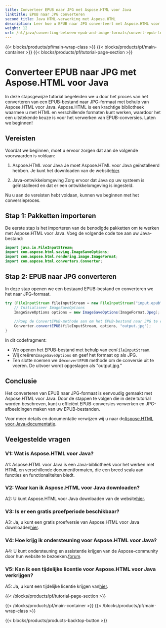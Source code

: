 ```yaml
---
title: Converteer EPUB naar JPG met Aspose.HTML voor Java
linktitle: EPUB naar JPG converteren
second_title: Java HTML-verwerking met Aspose.HTML
description: Leer hoe u EPUB naar JPG converteert met Aspose.HTML voor Java. Volg onze stapsgewijze handleiding en benut de kracht van Aspose.HTML.
weight: 12
url: /nl/java/converting-between-epub-and-image-formats/convert-epub-to-jpg/
---
```


{{< blocks/products/pf/main-wrap-class >}}
{{< blocks/products/pf/main-container >}}
{{< blocks/products/pf/tutorial-page-section >}}

# Converteer EPUB naar JPG met Aspose.HTML voor Java

In deze stapsgewijze tutorial begeleiden we u door het proces van het converteren van een EPUB-bestand naar JPG-formaat met behulp van Aspose.HTML voor Java. Aspose.HTML is een krachtige bibliotheek waarmee u met HTML en verschillende formaten kunt werken, waardoor het een uitstekende keuze is voor het verwerken van EPUB-conversies. Laten we beginnen!

## Vereisten

Voordat we beginnen, moet u ervoor zorgen dat aan de volgende voorwaarden is voldaan:

1. Aspose.HTML voor Java
 Je moet Aspose.HTML voor Java geïnstalleerd hebben. Je kunt het downloaden van de website[hier](https://releases.aspose.com/html/java/).

2. Java-ontwikkelomgeving
Zorg ervoor dat Java op uw systeem is geïnstalleerd en dat er een ontwikkelomgeving is ingesteld.

Nu u aan de vereisten hebt voldaan, kunnen we beginnen met het conversieproces.

## Stap 1: Pakketten importeren

De eerste stap is het importeren van de benodigde pakketten om te werken met Aspose.HTML voor Java. Voeg de volgende code toe aan uw Java-bestand:

```java
import java.io.FileInputStream;
import com.aspose.html.saving.ImageSaveOptions;
import com.aspose.html.rendering.image.ImageFormat;
import com.aspose.html.converters.Converter;
```

## Stap 2: EPUB naar JPG converteren

In deze stap openen we een bestaand EPUB-bestand en converteren we het naar JPG-formaat.

```java
try (FileInputStream fileInputStream = new FileInputStream("input.epub")) {
    // Initialiseer ImageSaveOptions
    ImageSaveOptions options = new ImageSaveOptions(ImageFormat.Jpeg);
    
    //Roep de ConvertEPUB-methode aan om het EPUB-bestand naar JPG te converteren.
    Converter.convertEPUB(fileInputStream, options, "output.jpg");
}
```

In dit codefragment:

-  We openen het EPUB-bestand met behulp van een`FileInputStream`.
-  Wij creëren`ImageSaveOptions` en geef het formaat op als JPG.
-  Ten slotte noemen we de`convertEPUB` methode om de conversie uit te voeren. De uitvoer wordt opgeslagen als "output.jpg."

## Conclusie

Het converteren van EPUB naar JPG-formaat is eenvoudig gemaakt met Aspose.HTML voor Java. Door de stappen te volgen die in deze tutorial worden beschreven, kunt u efficiënt EPUB-conversies verwerken en JPG-afbeeldingen maken van uw EPUB-bestanden.

 Voor meer details en documentatie verwijzen wij u naar de[Aspose.HTML voor Java-documentatie](https://reference.aspose.com/html/java/).

## Veelgestelde vragen

### V1: Wat is Aspose.HTML voor Java?

A1: Aspose.HTML voor Java is een Java-bibliotheek voor het werken met HTML en verschillende documentformaten, die een breed scala aan functies en functionaliteiten biedt.

### V2: Waar kan ik Aspose.HTML voor Java downloaden?

 A2: U kunt Aspose.HTML voor Java downloaden van de website[hier](https://releases.aspose.com/html/java/).

### V3: Is er een gratis proefperiode beschikbaar?

 A3: Ja, u kunt een gratis proefversie van Aspose.HTML voor Java downloaden[hier](https://releases.aspose.com/).

### V4: Hoe krijg ik ondersteuning voor Aspose.HTML voor Java?

 A4: U kunt ondersteuning en assistentie krijgen van de Aspose-community door hun website te bezoeken.[forum](https://forum.aspose.com/).

### V5: Kan ik een tijdelijke licentie voor Aspose.HTML voor Java verkrijgen?

A5: Ja, u kunt een tijdelijke licentie krijgen van[hier](https://purchase.aspose.com/temporary-license/).

{{< /blocks/products/pf/tutorial-page-section >}}

{{< /blocks/products/pf/main-container >}}
{{< /blocks/products/pf/main-wrap-class >}}

{{< blocks/products/products-backtop-button >}}
